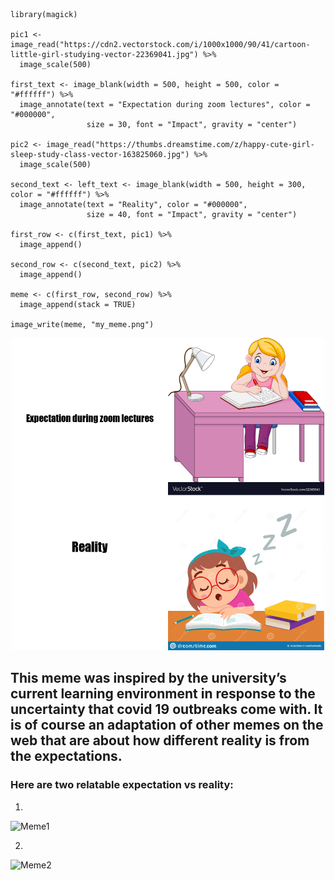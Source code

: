 ```{r
library(magick)

pic1 <- image_read("https://cdn2.vectorstock.com/i/1000x1000/90/41/cartoon-little-girl-studying-vector-22369041.jpg") %>%
  image_scale(500) 

first_text <- image_blank(width = 500, height = 500, color = "#ffffff") %>%
  image_annotate(text = "Expectation during zoom lectures", color = "#000000", 
                 size = 30, font = "Impact", gravity = "center")

pic2 <- image_read("https://thumbs.dreamstime.com/z/happy-cute-girl-sleep-study-class-vector-163825060.jpg") %>%
  image_scale(500)

second_text <- left_text <- image_blank(width = 500, height = 300, color = "#ffffff") %>%
  image_annotate(text = "Reality", color = "#000000", 
                 size = 40, font = "Impact", gravity = "center")

first_row <- c(first_text, pic1) %>%
  image_append()

second_row <- c(second_text, pic2) %>%
  image_append()

meme <- c(first_row, second_row) %>%
  image_append(stack = TRUE)

image_write(meme, "my_meme.png")

```

<center> <img src="my_meme.png" width="500" height="500"> </center>


## This meme was inspired by the university’s current learning environment in response to the uncertainty that covid 19 outbreaks come with. It is of course an adaptation of other memes on the web that are about how different reality is from the expectations. 

### Here are two relatable expectation vs reality: 

1. 
![Meme1](https://www.memesmonkey.com/images/memesmonkey/5d/5d941e63fa6d0b3afc9ab52411158248.jpeg)


2. 
![Meme2](https://theawesomedaily.com/wp-content/uploads/2014/01/tumblr_moucu72gtN1rstqo4o1_500-1-500x600.png)
